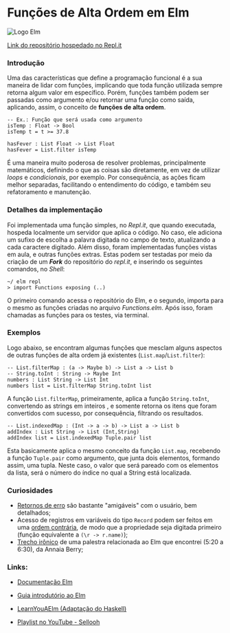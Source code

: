 # **Funções de Alta Ordem em Elm**

![Logo Elm](https://imgur.com/6dDGLdC.png)

[Link do repositório hospedado no Repl.it](https://replit.com/@GabrielSVS/2022b-perso2-Elm)

### Introdução
Uma das características que define a programação funcional é a sua maneira de lidar com funções, implicando que toda função utilizada sempre retorna algum valor em específico. Porém, funções também podem ser passadas como argumento e/ou retornar uma função como saída, aplicando, assim, o conceito de **funções de alta ordem**.
```
-- Ex.: Função que será usada como argumento
isTemp : Float -> Bool
isTemp t = t >= 37.8

hasFever : List Float -> List Float
hasFever = List.filter isTemp
```
É uma maneira muito poderosa de resolver problemas, principalmente matemáticos, definindo o que as coisas são diretamente, em vez de utilizar *loops* e *condicionais*, por exemplo. Por consequência, as ações ficam melhor separadas, facilitando o entendimento do código, e também seu refatoramento e manutenção.

### Detalhes da implementação
Foi implementada uma função simples, no *Repl.it*, que quando executada, hospeda localmente um servidor que aplica o código. No caso, ele adiciona um sufixo de escolha a palavra digitada no campo de texto, atualizando a cada caractere digitado.
Além disso, foram implementadas funções vistas em aula, e outras funções extras. Estas podem ser testadas por meio da criação de um __*Fork*__ do repositório do *repl.it*, e inserindo os seguintes comandos, no *Shell*:
```
~/ elm repl
> import Functions exposing (..)
```
O primeiro comando acessa o repositório do Elm, e o segundo, importa para o mesmo as funções criadas no arquivo *Functions.elm*. Após isso, foram chamadas as funções para os testes, via terminal.

### Exemplos
Logo abaixo, se encontram algumas funções que mesclam alguns aspectos de outras funções de alta ordem já existentes (`List.map`/`List.filter`):
```
-- List.filterMap : (a -> Maybe b) -> List a -> List b
-- String.toInt : String -> Maybe Int
numbers : List String -> List Int
numbers list = List.filterMap String.toInt list
```
A função `List.filterMap`, primeiramente, aplica a função `String.toInt`, convertendo as strings em inteiros , e somente retorna os itens que foram convertidos com sucesso, por consequência, filtrando os resultados.
```
-- List.indexedMap : (Int -> a -> b) -> List a -> List b
addIndex : List String -> List (Int,String)
addIndex list = List.indexedMap Tuple.pair list
```
Esta basicamente aplica o mesmo conceito da função `List.map`, recebendo a função `Tuple.pair` como argumento, que junta dois elementos, formando assim, uma tupla.
Neste caso, o valor que será pareado com os elementos da lista, será o número do índice no qual a String está localizada.

### Curiosidades
* [Retornos de erro](https://imgur.com/uVKiC6S.png) são bastante "amigáveis" com o usuário, bem detalhados;
* Acesso de registros em variáveis do tipo `Record` podem ser feitos em uma [ordem contrária](https://imgur.com/LbHX4QR.png), de modo que a propriedade seja digitada primeiro (função equivalente a `(\r -> r.name)`);
* [Trecho irônico](https://youtu.be/RFrKffrKCeU?t=320) de uma palestra relacionada ao Elm que encontrei (5:20 a 6:30), da Annaia Berry;

### Links:
* [Documentação Elm](https://package.elm-lang.org)

* [Guia introdutório ao Elm](https://guide.elm-lang.org)

* [LearnYouAElm (Adaptação do Haskell)](https://learnyouanelm.github.io/pages/06-higher-order-functions.html)

* [Playlist no YouTube - Sellooh](https://www.youtube.com/playlist?list=PLfvCHAw-EHeL718ZXA0HSUMUJZrmS-875)
